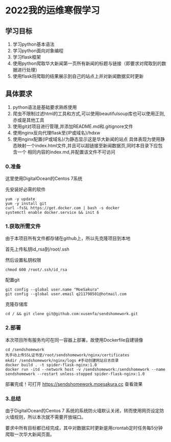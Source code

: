 # 2022我的运维寒假学习  



## 学习⽬标

1. 学习python基本语法
2. 学习python⾯向对象编程
3. 学习flask框架
4. 使⽤python爬取华⼤新闻第⼀⻚所有新闻的标题与链接（即要求对爬取到的数据进⾏处理）
5. 使⽤flask将爬取的结果展⽰到⾃⼰的站点上并对新闻数据实时更新

## 具体要求

1. python语法是基础要求熟练使⽤
2. 爬⾍不限制过滤html的⼯具和⽅式,可以使⽤beautifulsoup库也可以使⽤正则,亦或是其他⼯具
3. 使⽤git对项⽬进⾏管理,并添加README.md和.gitignore文件
4. 使⽤nginx反向代理flask⾄{IP或域名}/hdxw
6. 使⽤nginx配置{IP或域名}/为静态显⽰这是华⼤新闻的站点
    具体表现为使⽤静态映射⼀个index.html文件,并且可以超链接⾄新闻数据⻚,同时本⽬录下应包含⼀个
    相同内容的index.md,并配置该文件不可访问

### 0.准备

这里使用DigitalOcean的Centos 7系统

先安装好必需的软件

```shell
yum -y update
yum -y install git
curl -fsSL https://get.docker.com | bash -s docker
systemctl enable docker.service && init 6
```

### 1.获取所需文件

由于本项目所有文件都存储在github上，所以先克隆项目到本地

首先上传私钥id_rsa到/root/.ssh

然后设置私钥权限

```shell
chmod 600 /root/.ssh/id_rsa
```

配置git

```shell
git config --global user.name "MoeSakura"
git config --global user.email q211798501@hotmail.com
```

克隆存储库

```
cd / && git clone git@github.com:xusenfa/sendshomework.git
```



### 2.部署

本次项目所有服务均可在同一容器上部署，故使用Dockerfile自建镜像

```shell
cd /sendshomework
先手动上传SSL证书至/root/sendshomework/nginx/certificates
mkdir /sendshomework/nginx/logs #手动创建网站日志目录
docker build . -t spider-flask-nginx:1.0
docker run -itd --network host -v /sendshomework:/sendshomework --name sendshomework --restart unless-stopped spider-flask-nginx:1.0
```

部署完成！可打开 https://sendshomework.moesakura.cc 查看效果

### 3.总结

  由于DigitalOcean的Centos 7 系统的系统防火墙默认关闭，转而使用网页设定防火墙规则，所以本次就不需要开放端口。

  要求中所有目标都已经完成，其中对数据实时更新是用crontab定时任务每5分钟爬取一次华大新闻页面。

